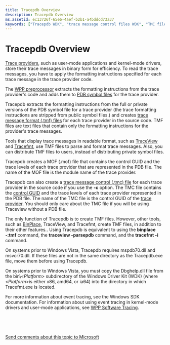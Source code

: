 ```yaml
---
title: Tracepdb Overview
description: Tracepdb Overview
ms.assetid: ec13726f-65e6-4aef-b2b1-a4bddcd73a37
keywords: ["Tracepdb WDK", "trace message control files WDK", "TMC files WDK"]
---
```


# Tracepdb Overview


[Trace providers](trace-provider.md), such as user-mode applications and kernel-mode drivers, store their trace messages in binary form for efficiency. To read the trace messages, you have to apply the formatting instructions specified for each trace message in the trace provider code.

The [WPP preprocessor](wpp-preprocessor.md) extracts the formatting instructions from the trace provider's code and adds them to [PDB symbol files](pdb-symbol-files.md) for the trace provider.

Tracepdb extracts the formatting instructions from the full or private versions of the PDB symbol file for a trace provider (the trace formatting instructions are stripped from public symbol files.) and creates [trace message format (.tmf) files](trace-message-format-file.md) for each trace provider in the source code. TMF files are text files that contain only the formatting instructions for the provider's trace messages.

Tools that display trace messages in readable format, such as [TraceView](traceview.md) and [Tracefmt](tracefmt.md), use TMF files to parse and format trace messages. Also, you can distribute TMF files to users, instead of distributing private symbol files.

Tracepdb creates a MOF (.mof) file that contains the control GUID and the trace levels of each trace provider that are represented in the PDB file. The name of the MOF file is the module name of the trace provider.

Tracepdb can also create a [trace message control (.tmc) file](trace-message-control-file.md) for each trace provider in the source code if you use the **-c** option. The TMC file contains the [control GUID](control-guid.md) and the trace levels of each trace provider represented in the PDB file. The name of the TMC file is the control GUID of the [trace provider](trace-provider.md). You should only care about the TMC file if you will be using Traceview without a PDB file.

The only function of Tracepdb is to create TMF files. However, other tools, such as [BinPlace](binplace.md), TraceView, and Tracefmt, create TMF files, in addition to their other features.. Using Tracepdb is equivalent to using the **binplace -:tmf** command, the **traceview -parsepdb** command, and the **tracefmt -i** command.

On systems prior to Windows Vista, Tracepdb requires mspdb70.dll and msvcr70.dll. If these files are not in the same directory as the Tracepdb.exe file, move them before using Tracepdb.

On systems prior to Windows Vista, you must copy the Dbghelp.dll file from the bin\\&lt;*Platform*&gt; subdirectory of the Windows Driver Kit (WDK) (where &lt;*Platform*&gt;is either x86, amd64, or ia64) into the directory in which Tracefmt.exe is located.

For more information about event tracing, see the Windows SDK documentation. For information about using event tracing in kernel-mode drivers and user-mode applications, see [WPP Software Tracing](wpp-software-tracing.md).

 

 

[Send comments about this topic to Microsoft](mailto:wsddocfb@microsoft.com?subject=Documentation%20feedback%20[devtest\devtest]:%20Tracepdb%20Overview%20%20RELEASE:%20%2811/17/2016%29&body=%0A%0APRIVACY%20STATEMENT%0A%0AWe%20use%20your%20feedback%20to%20improve%20the%20documentation.%20We%20don't%20use%20your%20email%20address%20for%20any%20other%20purpose,%20and%20we'll%20remove%20your%20email%20address%20from%20our%20system%20after%20the%20issue%20that%20you're%20reporting%20is%20fixed.%20While%20we're%20working%20to%20fix%20this%20issue,%20we%20might%20send%20you%20an%20email%20message%20to%20ask%20for%20more%20info.%20Later,%20we%20might%20also%20send%20you%20an%20email%20message%20to%20let%20you%20know%20that%20we've%20addressed%20your%20feedback.%0A%0AFor%20more%20info%20about%20Microsoft's%20privacy%20policy,%20see%20http://privacy.microsoft.com/default.aspx. "Send comments about this topic to Microsoft")




